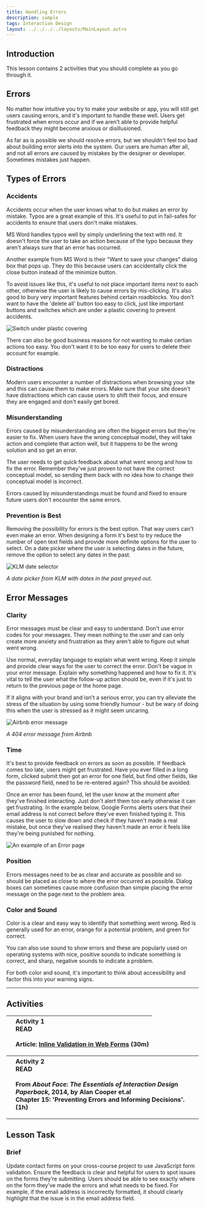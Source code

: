 ```yaml
---
title: Handling Errors
description: sample
tags: Interaction Design
layout: ../../../../layouts/MainLayout.astro
---
```


## Introduction

This lesson contains 2 activities that you should complete as you go through it.

## Errors

No matter how intuitive you try to make your website or app, you will still get users causing errors, and it's important to handle these well. Users get frustrated when errors occur and if we aren't able to provide helpful feedback they might become anxious or disillusioned.

As far as is possible we should resolve errors, but we shouldn't feel too bad about building error alerts into the system. Our users are human after all, and not all errors are caused by mistakes by the designer or developer. Sometimes mistakes just happen.

## Types of Errors

### Accidents

Accidents occur when the user knows what to do but makes an error by mistake. Typos are a great example of this. It's useful to put in fail-safes for accidents to ensure that users don't make mistakes.

MS Word handles typos well by simply underlining the text with red. It doesn't force the user to take an action because of the typo because they aren't always sure that an error has occurred.

Another example from MS Word is their "Want to save your changes" dialog box that pops up. They do this because users can accidentally click the close button instead of the minimize button.

To avoid issues like this, it's useful to not place important items next to each other, otherwise the user is likely to cause errors by mis-clicking. It's also good to bury very important features behind certain roadblocks. You don't want to have the 'delete all' button too easy to click, just like important buttons and switches which are under a plastic covering to prevent accidents.

![Switch under plastic covering](/images/interaction-design/3-3-1.jpeg)

There can also be good business reasons for not wanting to make certian actions too easy. You don't want it to be too easy for users to delete their account for example.

### Distractions

Modern users encounter a number of distractions when browsing your site and this can cause them to make errors. Make sure that your site doesn't have distractions which can cause users to shift their focus, and ensure they are engaged and don't easily get bored.

### Misunderstanding

Errors caused by misunderstanding are often the biggest errors but they're easier to fix. When users have the wrong conceptual model, they will take action and complete that action well, but it happens to be the wrong solution and so get an error.

The user needs to get quick feedback about what went wrong and how to fix the error. Remember they've just proven to not have the correct conceptual model, so sending them back with no idea how to change their conceptual model is incorrect.

Errors caused by misunderstandings must be found and fixed to ensure future users don't encounter the same errors.

### Prevention is Best

Removing the possibility for errors is the best option. That way users can't even make an error. When designing a form it's best to try reduce the number of open text fields and provide more definite options for the user to select. On a date picker where the user is selecting dates in the future, remove the option to select any dates in the past.

![KLM date selector](/images/interaction-design/3-3-2.jpeg)

_A date picker from KLM with dates in the past greyed out._

## Error Messages

### Clarity

Error messages must be clear and easy to understand. Don't use error codes for your messages. They mean nothing to the user and can only create more anxiety and frustration as they aren't able to figure out what went wrong.

Use normal, everyday language to explain what went wrong. Keep it simple and provide clear ways for the user to correct the error. Don't be vague in your error message. Explain why something happened and how to fix it. It's vital to tell the user what the follow-up action should be, even if it's just to return to the previous page or the home page.

If it aligns with your brand and isn't a serious error, you can try alleviate the stress of the situation by using some friendly humour - but be wary of doing this when the user is stressed as it might seem uncaring.

![Airbnb error message](/images/interaction-design/3-3-3.jpeg)

_A 404 error message from Airbnb_

### Time

It's best to provide feedback on errors as soon as possible. If feedback comes too late, users might get frustrated. Have you ever filled in a long form, clicked submit then got an error for one field, but find other fields, like the password field, need to be re-entered again? This should be avoided.

Once an error has been found, let the user know at the moment after they've finished interacting. Just don't alert them too early otherwise it can get frustrating. In the example below, Google Forms alerts users that their email address is not correct before they've even finished typing it. This causes the user to slow down and check if they haven't made a real mistake, but once they've realised they haven't made an error it feels like they're being punished for nothing.

![An example of an Error page](/images/interaction-design/3-3-4.gif)

### Position

Errors messages need to be as clear and accurate as possible and so should be placed as close to where the error occurred as possible. Dialog boxes can sometimes cause more confusion than simple placing the error message on the page next to the problem area.

### Color and Sound

Color is a clear and easy way to identify that something went wrong. Red is generally used for an error, orange for a potential problem, and green for correct.

You can also use sound to show errors and these are popularly used on operating systems with nice, positive sounds to indicate something is correct, and sharp, negative sounds to indicate a problem.

For both color and sound, it's important to think about accessibility and factor this into your warning signs.

<hr>

## Activities

|     | **Activity 1**<br>READ<br><br>Article: [Inline Validation in Web Forms](http://alistapart.com/article/inline-validation-in-web-forms) (30m) |
| :-: | :------------------------------------------------------------------------------------------------------------------------------------------ |

|     | **Activity 2**<br>READ<br><br>From _About Face: The Essentials of Interaction Design Paperback_, 2014, by Alan Cooper et.al<br>Chapter 15: 'Preventing Errors and Informing Decisions'. (1h) |
| :-: | :------------------------------------------------------------------------------------------------------------------------------------------------------------------------------------------- |

<hr>

## Lesson Task

### Brief

Update contact forms on your cross-course project to use JavaScript form validation. Ensure the feedback is clear and helpful for users to spot issues on the forms they’re submitting. Users should be able to see exactly where on the form they’ve made the errors and what needs to be fixed. For example, if the email address is incorrectly formatted, it should clearly highlight that the issue is in the email address field.
